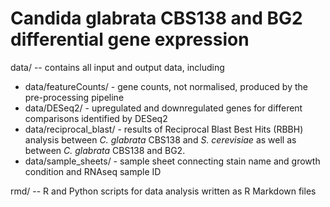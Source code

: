 # Candida glabrata CBS138 and BG2 differential gene expression

data/ -- contains all input and output data, including

- data/featureCounts/ - gene counts, not normalised, produced by the pre-processing pipeline
- data/DESeq2/ - upregulated and downregulated genes for different comparisons identified by DESeq2
- data/reciprocal_blast/ - results of Reciprocal Blast Best Hits (RBBH) analysis between _C. glabrata_ CBS138 and _S. cerevisiae_ as well as between _C. glabrata_ CBS138 and BG2.
- data/sample_sheets/ - sample sheet connecting stain name and growth condition and RNAseq sample ID

rmd/ -- R and Python scripts for data analysis written as R Markdown files
